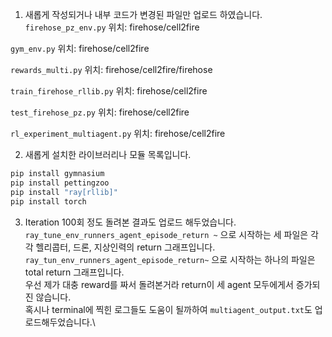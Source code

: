 1. 새롭게 작성되거나 내부 코드가 변경된 파일만 업로드 하였습니다.
`firehose_pz_env.py`
위치: firehose/cell2fire

`gym_env.py`
위치: firehose/cell2fire

`rewards_multi.py`
위치: firehose/cell2fire/firehose

`train_firehose_rllib.py`
위치: firehose/cell2fire

`test_firehose_pz.py`
위치: firehose/cell2fire

`rl_experiment_multiagent.py`
위치: firehose/cell2fire

2. 새롭게 설치한 라이브러리나 모듈 목록입니다.
```bash
pip install gymnasium
pip install pettingzoo
pip install "ray[rllib]"
pip install torch
```
3. Iteration 100회 정도 돌려본 결과도 업로드 해두었습니다.
`ray_tune_env_runners_agent_episode_return ~` 으로 시작하는 세 파일은 각각 헬리콥터, 드론, 지상인력의 return 그래프입니다.\
`ray_tun_env_runners_agent_episode_return~` 으로 시작하는 하나의 파일은 total return 그래프입니다.\
우선 제가 대충 reward를 짜서 돌려본거라 return이 세 agent 모두에게서 증가되진 않습니다.\
혹시나 terminal에 찍힌 로그들도 도움이 될까하여 `multiagent_output.txt`도 업로드해두었습니다.\
